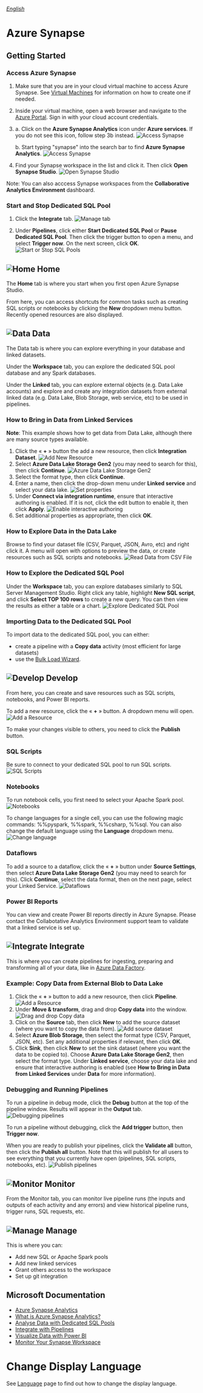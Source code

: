 _[English](../../en/AzureSynapse)_

# Azure Synapse

## Getting Started

### Access Azure Synapse
1. Make sure that you are in your cloud virtual machine to access Azure Synapse. See [Virtual Machines](VirtualMachines.md) for information on how to create one if needed.

2. Inside your virtual machine, open a web browser and navigate to the [Azure Portal](https://portal.azure.com). Sign in with your cloud account credentials.

3. 
    a. Click on the **Azure Synapse Analytics** icon under **Azure services**. If you do not see this icon, follow step 3b instead.
    ![Access Synapse](images/AzureSynapseAccess_2.png)

    b. Start typing "synapse" into the search bar to find **Azure Synapse Analytics**.
    ![Access Synapse](images/AzureSynapseAccess.png) 

4. Find your Synapse workspace in the list and click it. Then click **Open Synapse Studio**.
![Open Synapse Studio](images/AzureSynapseOpenStudio.png)

Note: You can also acccess Synapse workspaces from the **Collaborative Analytics Environment** dashboard.

### Start and Stop Dedicated SQL Pool

1. Click the **Integrate** tab.
![Manage tab](images/AzureSynapseStartStopPool_1.png)

2. Under **Pipelines**, click either **Start Dedicated SQL Pool** or **Pause Dedicated SQL Pool**. Then click the trigger button to open a menu, and select **Trigger now**. On the next screen, click **OK**.
![Start or Stop SQL Pools](images/AzureSynapseStartStopPool_2.png)

## ![Home](images/AzureSynapseHomeIcon.png) Home

The **Home** tab is where you start when you first open Azure Synapse Studio. 

From here, you can access shortcuts for common tasks such as creating SQL scripts or notebooks by clicking the **New** dropdown menu button. Recently opened resources are also displayed.

## ![Data](images/AzureSynapseDataIcon.png) Data

The Data tab is where you can explore everything in your database and linked datasets.

Under the **Workspace** tab, you can explore the dedicated SQL pool database and any Spark databases.

Under the **Linked** tab, you can explore external objects (e.g. Data Lake accounts) and explore and create any integration datasets from external linked data (e.g. Data Lake, Blob Storage, web service, etc) to be used in pipelines.

### How to Bring in Data from Linked Services

**Note**: This example shows how to get data from Data Lake, although there are many source types available.

1. Click the « **+** » button the add a new resource, then click **Integration Dataset**.
![Add New Resource](images/AzureSynapseData_1.png)
2. Select **Azure Data Lake Storage Gen2** (you may need to search for this), then click **Continue**.
![Azure Data Lake Storage Gen2](images/AzureSynapseData_2.png)
3. Select the format type, then click **Continue**.
4. Enter a name, then click the drop-down menu under **Linked service** and select your data lake.
![Set properties](images/AzureSynapseData_3.png)
5. Under **Connect via integration runtime**, ensure that interactive authoring is enabled. If it is not, click the edit button to enable it, then click **Apply**.
![Enable interactive authoring](images/AzureSynapseData_6.png)
6. Set additional properties as appropriate, then click **OK**.

### How to Explore Data in the Data Lake

Browse to find your dataset file (CSV, Parquet, JSON, Avro, etc) and right click it. A menu will open with options to preview the data, or create resources such as SQL scripts and notebooks.
![Read Data from CSV File](images/AzureSynapseData_4.png)

### How to Explore the Dedicated SQL Pool
Under the **Workspace** tab, you can explore databases similarly to SQL Server Management Studio. Right click any table, highlight **New SQL script**, and click **Select TOP 100 rows** to create a new query. You can then view the results as either a table or a chart.
![Explore Dedicated SQL Pool](images/AzureSynapseData_5.png)

### Importing Data to the Dedicated SQL Pool
To import data to the dedicated SQL pool, you can either:
- create a pipeline with a **Copy data** activity (most efficient for large datasets)
- use the [Bulk Load Wizard](https://docs.microsoft.com/en-us/azure/synapse-analytics/quickstart-load-studio-sql-pool).

## ![Develop](images/AzureSynapseDevelopIcon.png) Develop

From here, you can create and save resources such as SQL scripts, notebooks, and Power BI reports.

To add a new resource, click the « **+** » button. A dropdown menu will open.
![Add a Resource](images/AzureSynapseDevelop.png)

To make your changes visible to others, you need to click the **Publish** button.

### SQL Scripts

Be sure to connect to your dedicated SQL pool to run SQL scripts.
![SQL Scripts](images/AzureSynapseDevelopSQL.png)

### Notebooks

To run notebook cells, you first need to select your Apache Spark pool.
![Notebooks](images/AzureSynapseDevelopNotebooks.png)

To change languages for a single cell, you can use the following magic commands: %%pyspark, %%spark, %%csharp, %%sql. You can also change the default language using the **Language** dropdown menu.
![Change language](images/AzureSynapseDevelopNotebooks_2.png)

### Dataflows

To add a source to a dataflow, click the « **+** » button under **Source Settings**, then select **Azure Data Lake Storage Gen2** (you may need to search for this). Click **Continue**, select the data format, then on the next page, select your Linked Service.
![Dataflows](images/AzureSynapseDevelopDataflow.png)

### Power BI Reports

You can view and create Power BI reports directly in Azure Synapse. Please contact the Collabotative Analytics Environment support team to validate that a linked service is set up.

## ![Integrate](images/AzureSynapseIntegrateIcon.png) Integrate

This is where you can create pipelines for ingesting, preparing and transforming all of your data, like in [Azure Data Factory](DataFactory.md). 

### Example: Copy Data from External Blob to Data Lake
1. Click the « **+** » button to add a new resource, then click **Pipeline**.
![Add a Resource](images/AzureSynapseIntegrate_1.png)
2. Under **Move & transform**, drag and drop **Copy data** into the window.
![Drag and drop Copy data](images/AzureSynapseIntegrate_2.png)
3. Click on the **Source** tab, then click **New** to add the source dataset (where you want to copy the data from).
![Add source dataset](images/AzureSynapseIntegrate_3.png)
4. Select **Azure Blob Storage**, then select the format type (CSV, Parquet, JSON, etc). Set any additional properties if relevant, then click **OK**.
5. Click **Sink**, then click **New** to set the sink dataset (where you want the data to be copied to). Choose **Azure Data Lake Storage Gen2**, then select the format type. Under **Linked service**, choose your data lake and ensure that interactive authoring is enabled (see **How to Bring in Data from Linked Services** under **Data** for more information).

### Debugging and Running Pipelines
To run a pipeline in debug mode, click the **Debug** button at the top of the pipeline window. Results will appear in the **Output** tab.
![Debugging pipelines](images/AzureSynapseIntegrate_4.png)

To run a pipeline without debugging, click the **Add trigger** button, then **Trigger now**.

When you are ready to publish your pipelines, click the **Validate all** button, then click the **Publish all** button. Note that this will publish for all users to see everything that you currently have open (pipelines, SQL scripts, notebooks, etc).
![Publish pipelines](images/AzureSynapseIntegrate_5.png)

## ![Monitor](images/AzureSynapseMonitorIcon.png) Monitor

From the Monitor tab, you can monitor live pipeline runs (the inputs and outputs of each activity and any errors) and view historical pipeline runs, trigger runs, SQL requests, etc.

## ![Manage](images/AzureSynapseManageIcon.png) Manage

This is where you can:
- Add new SQL or Apache Spark pools
- Add new linked services
- Grant others access to the workspace
- Set up git integration

## Microsoft Documentation

- [Azure Synapse Analytics](https://docs.microsoft.com/en-us/azure/synapse-analytics/)
- [What is Azure Synapse Analytics?](https://docs.microsoft.com/en-us/azure/synapse-analytics/overview-what-is) 
- [Analyse Data with Dedicated SQL Pools](https://docs.microsoft.com/en-us/azure/synapse-analytics/get-started-analyze-sql-pool)
- [Integrate with Pipelines](https://docs.microsoft.com/en-us/azure/synapse-analytics/get-started-pipelines)
- [Visualize Data with Power BI](https://docs.microsoft.com/en-us/azure/synapse-analytics/get-started-visualize-power-bi)
- [Monitor Your Synapse Workspace](https://docs.microsoft.com/en-us/azure/synapse-analytics/get-started-monitor)

# Change Display Language
See [Language](Language.md) page to find out how to change the display language.

